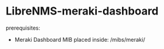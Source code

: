 # LibreNMS-meraki-dashboard

prerequisites:
- Meraki Dashboard MIB placed inside: <librenms-base-folder>/mibs/meraki/
